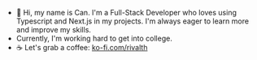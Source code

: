 - 👋 Hi, my name is Can. I'm a Full-Stack Developer who loves using Typescript and Next.js in my projects. I'm always eager to learn more and improve my skills.
- Currently, I'm working hard to get into college.
- ☕ Let's grab a coffee: [ko-fi.com/rivalth](https://ko-fi.com/rivalth)

<!--
**rivalth/rivalth** is a ✨ _special_ ✨ repository because its `README.md` (this file) appears on your GitHub profile.

Here are some ideas to get you started:

- 🔭 I’m currently working on ...
- 🌱 I’m currently learning ...
- 👯 I’m looking to collaborate on ...
- 🤔 I’m looking for help with ...
- 💬 Ask me about ...
- 📫 How to reach me: ...
- 😄 Pronouns: ...
- ⚡ Fun fact: ...
-->
